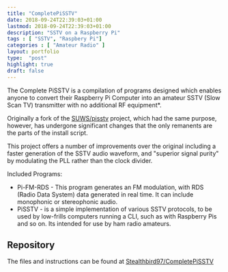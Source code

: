```yaml
---
title: "CompletePiSSTV"
date: 2018-09-24T22:39:03+01:00
lastmod: 2018-09-24T22:39:03+01:00
description: "SSTV on a Raspberry Pi"
tags : [ "SSTV", "Raspbery Pi"]
categories : [ "Amateur Radio" ]
layout: portfolio
type:  "post"
highlight: true
draft: false
---
```


The Complete PiSSTV is a compilation of programs designed which enables anyone to convert their Raspberry Pi Computer into an amateur SSTV (Slow Scan TV) transmitter with no additional RF equipment*.

Originally a fork of the [SUWS/pisstv] project, which had the same purpose, however, has undergone significant changes that the only remanents are the parts of the install script.

This project offers a number of improvements over the original including a faster generation of the SSTV audio waveform, and "superior signal purity" by modulating the PLL rather than the clock divider.

Included Programs:

* Pi-FM-RDS - This program generates an FM modulation, with RDS (Radio Data System) data generated in real time. It can include monophonic or stereophonic audio.
* PiSSTV - is a simple implementation of various SSTV protocols, to be used by low-frills computers running a CLI, such as with Raspberry Pis and so on. Its intended for use by ham radio amateurs.

## Repository
The files and instructions can be found at [Stealthbird97/CompletePiSSTV]


[Stealthbird97/CompletePiSSTV]: https://github.com/Stealthbird97/CompletePiSSTV
[SUWS/pisstv]: https://github.com/SUWS/pisstv

